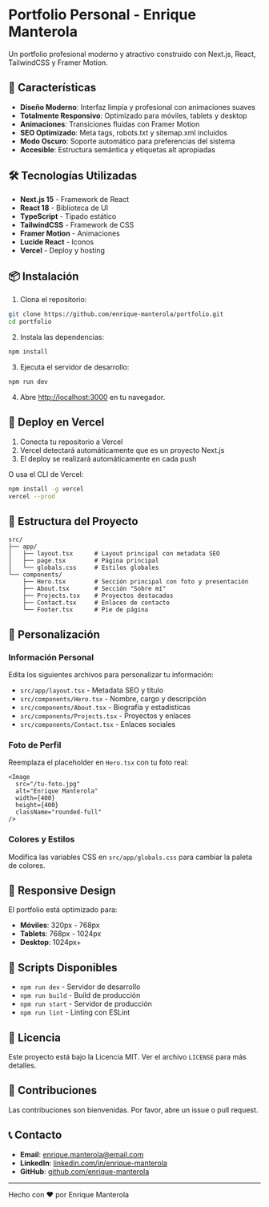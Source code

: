 # Portfolio Personal - Enrique Manterola

Un portfolio profesional moderno y atractivo construido con Next.js, React, TailwindCSS y Framer Motion.

## 🚀 Características

- **Diseño Moderno**: Interfaz limpia y profesional con animaciones suaves
- **Totalmente Responsivo**: Optimizado para móviles, tablets y desktop
- **Animaciones**: Transiciones fluidas con Framer Motion
- **SEO Optimizado**: Meta tags, robots.txt y sitemap.xml incluidos
- **Modo Oscuro**: Soporte automático para preferencias del sistema
- **Accesible**: Estructura semántica y etiquetas alt apropiadas

## 🛠️ Tecnologías Utilizadas

- **Next.js 15** - Framework de React
- **React 18** - Biblioteca de UI
- **TypeScript** - Tipado estático
- **TailwindCSS** - Framework de CSS
- **Framer Motion** - Animaciones
- **Lucide React** - Iconos
- **Vercel** - Deploy y hosting

## 📦 Instalación

1. Clona el repositorio:
```bash
git clone https://github.com/enrique-manterola/portfolio.git
cd portfolio
```

2. Instala las dependencias:
```bash
npm install
```

3. Ejecuta el servidor de desarrollo:
```bash
npm run dev
```

4. Abre [http://localhost:3000](http://localhost:3000) en tu navegador.

## 🚀 Deploy en Vercel

1. Conecta tu repositorio a Vercel
2. Vercel detectará automáticamente que es un proyecto Next.js
3. El deploy se realizará automáticamente en cada push

O usa el CLI de Vercel:
```bash
npm install -g vercel
vercel --prod
```

## 📁 Estructura del Proyecto

```
src/
├── app/
│   ├── layout.tsx      # Layout principal con metadata SEO
│   ├── page.tsx        # Página principal
│   └── globals.css     # Estilos globales
└── components/
    ├── Hero.tsx        # Sección principal con foto y presentación
    ├── About.tsx       # Sección "Sobre mí"
    ├── Projects.tsx    # Proyectos destacados
    ├── Contact.tsx     # Enlaces de contacto
    └── Footer.tsx      # Pie de página
```

## 🎨 Personalización

### Información Personal
Edita los siguientes archivos para personalizar tu información:

- `src/app/layout.tsx` - Metadata SEO y título
- `src/components/Hero.tsx` - Nombre, cargo y descripción
- `src/components/About.tsx` - Biografía y estadísticas
- `src/components/Projects.tsx` - Proyectos y enlaces
- `src/components/Contact.tsx` - Enlaces sociales

### Foto de Perfil
Reemplaza el placeholder en `Hero.tsx` con tu foto real:
```tsx
<Image
  src="/tu-foto.jpg"
  alt="Enrique Manterola"
  width={400}
  height={400}
  className="rounded-full"
/>
```

### Colores y Estilos
Modifica las variables CSS en `src/app/globals.css` para cambiar la paleta de colores.

## 📱 Responsive Design

El portfolio está optimizado para:
- **Móviles**: 320px - 768px
- **Tablets**: 768px - 1024px
- **Desktop**: 1024px+

## 🔧 Scripts Disponibles

- `npm run dev` - Servidor de desarrollo
- `npm run build` - Build de producción
- `npm run start` - Servidor de producción
- `npm run lint` - Linting con ESLint

## 📄 Licencia

Este proyecto está bajo la Licencia MIT. Ver el archivo `LICENSE` para más detalles.

## 🤝 Contribuciones

Las contribuciones son bienvenidas. Por favor, abre un issue o pull request.

## 📞 Contacto

- **Email**: enrique.manterola@email.com
- **LinkedIn**: [linkedin.com/in/enrique-manterola](https://linkedin.com/in/enrique-manterola)
- **GitHub**: [github.com/enrique-manterola](https://github.com/enrique-manterola)

---

Hecho con ❤️ por Enrique Manterola

